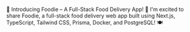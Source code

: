 🍕 Introducing Foodie – A Full-Stack Food Delivery App! 🚀
I'm excited to share Foodie, a full-stack food delivery web app built using Next.js, TypeScript, Tailwind CSS, Prisma, Docker, and PostgreSQL! 🍽️
